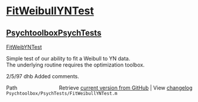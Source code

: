 # [FitWeibullYNTest](FitWeibullYNTest)
## [Psychtoolbox](Psychtoolbox)[PsychTests](PsychTests)

[FitWeibYNTest](FitWeibYNTest)  
  
Simple test of our ability to fit a Weibull to YN data.  
The underlying routine requires the optimization toolbox.  
  
2/5/97  dhb  Added comments.  




<div class="code_header" style="text-align:right;">
  <span style="float:left;">Path&nbsp;&nbsp;</span> <span class="counter">Retrieve <a href=
  "https://raw.github.com/Psychtoolbox-3/Psychtoolbox-3/beta/Psychtoolbox/PsychTests/FitWeibullYNTest.m">current version from GitHub</a> | View <a href=
  "https://github.com/Psychtoolbox-3/Psychtoolbox-3/commits/beta/Psychtoolbox/PsychTests/FitWeibullYNTest.m">changelog</a></span>
</div>
<div class="code">
  <code>Psychtoolbox/PsychTests/FitWeibullYNTest.m</code>
</div>

